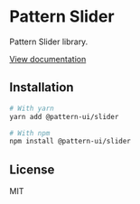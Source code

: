 # Pattern Slider

Pattern Slider library.

[View documentation](https://pattern.icu/)

## Installation

```sh
# With yarn
yarn add @pattern-ui/slider

# With npm
npm install @pattern-ui/slider
```

## License

MIT
